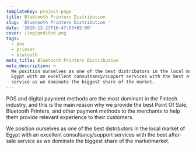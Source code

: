 ```yaml
---
templateKey: project-page
title: Bluetooth Printers Distribution
slug: 'Bluetooth Printers Distribution '
date: '2018-12-23T16:47:53+02:00'
cover: /img/pedited.png
tags:
  - pos
  - printer
  - blutooth
meta_title: Bluetooth Printers Distribution
meta_description: >
  We position ourselves as one of the best distributors in the local market of
  Egypt with an excellent consultancy/support services with the best after-sale
  service as we dominate the biggest share of the market.
---
```

POS and digital payment methods are the most dominant in the Fintech industry, and this is the main reason why we provide the best Point Of Sale, Bluetooth Printers, and other payment methods to the merchants to help them provide relevant experience to their customers.

We position ourselves as one of the best distributors in the local market of Egypt with an excellent consultancy/support services with the best after-sale service as we dominate the biggest share of the marketmarket.
